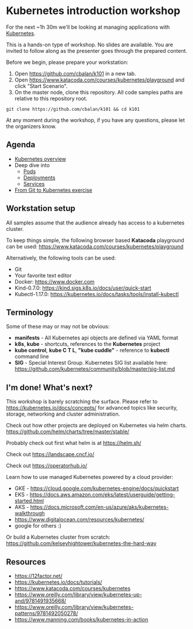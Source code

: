 # Kubernetes introduction workshop
For the next ~1h 30m we'll be looking at managing applications with [Kubernetes](https://kubernetes.io).

This is a hands-on type of workshop. No slides are available.
You are invited to follow along as the presenter goes through the prepared content.

Before we begin, please prepare your workstation:
 1. Open https://github.com/cbalan/k101 in a new tab.
 2. Open https://www.katacoda.com/courses/kubernetes/playground and click "Start Scenario".
 3. On the master node, clone this repository. All code samples paths are relative to this repository root. 
```shell script
git clone https://github.com/cbalan/k101 && cd k101
```

At any moment during the workshop, if you have any questions, please let the organizers know.


## Agenda
 * [Kubernetes overview](doc/1_intro.md)
 * Deep dive into 
   - [Pods](doc/2_pods.md)
   - [Deployments](doc/3_deployments.md)
   - [Services](doc/4_services.md)
 * [From Git to Kubernetes exercise](doc/5_git2kube.md) 


## Workstation setup
All samples assume that the audience already has access to a kubernetes cluster. 

To keep things simple, the following browser based **Katacoda** playground can be used: 
https://www.katacoda.com/courses/kubernetes/playground

Alternatively, the following tools can be used:
 * Git
 * Your favorite text editor
 * Docker: https://www.docker.com
 * Kind-0.7.0: https://kind.sigs.k8s.io/docs/user/quick-start
 * Kubectl-1.17.0: https://kubernetes.io/docs/tasks/tools/install-kubectl


## Terminology
Some of these may or may not be obvious:
 * **manifests** - All Kubernetes api objects are defined via YAML format
 * **k8s**, **kube** - shortcuts, references to the **Kubernetes** project 
 * **kube control**, **kube C T L**, **"kube cuddle"** - reference to **kubectl** command line
 * **SIG** - Special Interest Group. Kubernetes SIG list available here: https://github.com/kubernetes/community/blob/master/sig-list.md


## I'm done! What's next?
This workshop is barely scratching the surface. 
Please refer to https://kubernetes.io/docs/concepts/ for advanced topics like security, storage, networking and cluster administration. 

Check out how other projects are deployed on Kubernetes via helm charts. 
https://github.com/helm/charts/tree/master/stable/

Probably check out first what helm is at https://helm.sh/ 

Check out https://landscape.cncf.io/

Check out https://operatorhub.io/  

Learn how to use managed Kubernetes powered by a cloud provider:
 - GKE - https://cloud.google.com/kubernetes-engine/docs/quickstart
 - EKS - https://docs.aws.amazon.com/eks/latest/userguide/getting-started.html
 - AKS - https://docs.microsoft.com/en-us/azure/aks/kubernetes-walkthrough
 - https://www.digitalocean.com/resources/kubernetes/ 
 - google for others :) 
  
Or build a Kubernetes cluster from scratch: https://github.com/kelseyhightower/kubernetes-the-hard-way


## Resources
- https://12factor.net/
- https://kubernetes.io/docs/tutorials/
- https://www.katacoda.com/courses/kubernetes
- https://www.oreilly.com/library/view/kubernetes-up-and/9781491935668/
- https://www.oreilly.com/library/view/kubernetes-patterns/9781492050278/
- https://www.manning.com/books/kubernetes-in-action
